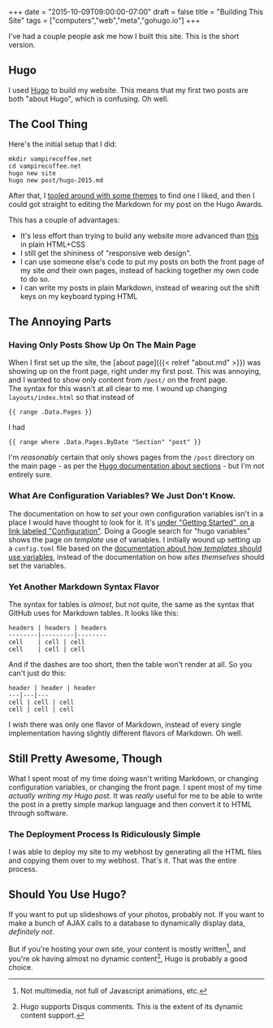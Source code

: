 +++
date = "2015-10-09T09:00:00-07:00"
draft = false
title = "Building This Site"
tags = ["computers","web","meta","gohugo.io"]
+++

I've had a couple people ask me how I built this site. This is the short version.

## Hugo

I used [Hugo](http://gohugo.io) to build my website.
This means that my first two posts are both "about Hugo", which is confusing.
Oh well.

## The Cool Thing

Here's the initial setup that I did:

```
mkdir vampirecoffee.net
cd vampirecoffee.net
hugo new site
hugo new post/hugo-2015.md
```

After that, I [tooled around with some themes](http://gohugo.io/overview/quickstart/)
to find one I liked, and then I could got straight to editing the Markdown for
my post on the Hugo Awards. 

This has a couple of advantages:

* It's less effort than trying to build any website more advanced than 
    [this](http://motherfuckingwebsite.com/) in plain HTML+CSS
* I still get the shininess of "responsive web design".
* I can use someone else's code to put my posts on both the front page of my 
    site *and* their own pages, instead of hacking together my own code to do so.
* I can write my posts in plain Markdown, instead of wearing out the shift 
    keys on my keyboard typing HTML

## The Annoying Parts

### Having Only Posts Show Up On The Main Page

When I first set up the site, the [about page]({{< relref "about.md" >}}) was
showing up on the front page, right under my first post. This was annoying, and
I wanted to show only content from `/post/` on the front page.  
The syntax for this wasn't at all clear to me. I wound up changing
`layouts/index.html` so that instead of

```
{{ range .Data.Pages }}
```

I had

```
{{ range where .Data.Pages.ByDate "Section" "post" }}
```

I'm _reasonably_ certain that only shows pages from the `/post` directory on the
main page - as per the [Hugo documentation about sections](http://gohugo.io/content/sections/) - but I'm not entirely sure.

### What Are Configuration Variables? We Just Don't Know.

The documentation on how to _set_ your own configuration variables isn't in
a place I would have thought to look for it. It's
[under "Getting Started", on a link labeled "Configuration"](http://gohugo.io/overview/configuration/). 
Doing a Google search for "hugo variables" shows the page on _template_ use of variables.
I initially wound up setting up a `config.toml` file based on the
[documentation about how _templates_ should use variables](http://gohugo.io/templates/variables/#site-variables:2b8b8ac4006be88c769f5e3fd99b009a),
instead of the documentation on how _sites themselves_ should set the variables.

### Yet Another Markdown Syntax Flavor

The syntax for tables is _almost_, but not quite, the same as the syntax that
GitHub uses for Markdown tables. It looks like this:

```
headers | headers | headers
--------|---------|--------
cell    | cell | cell
cell    | cell | cell
```

And if the dashes are too short, then the table won't render at all. So you
can't just do this:

```
header | header | header
---|---|---
cell | cell | cell
cell | cell | cell
```

I wish there was only one flavor of Markdown, instead of every single implementation
having slightly different flavors of Markdown. Oh well.

## Still Pretty Awesome, Though

What I spent most of my time doing wasn't writing Markdown, or changing configuration
variables, or changing the front page. I spent most of my time _actually writing
my Hugo post_. It was _really_ useful for me to be able to write the post in
a pretty simple markup language and then convert it to HTML through software.

### The Deployment Process Is Ridiculously Simple

I was able to deploy my site to my webhost by generating all the HTML files and
copying them over to my webhost. That's it. That was the entire process.

## Should You Use Hugo?

If you want to put up slideshows of your photos, probably not.
If you want to make a bunch of AJAX calls to a database to dynamically
display data, _definitely not_.

But if you're hosting your own site,
your content is mostly written[^1],
and you're ok having almost no dynamic content[^2],
Hugo is probably a good choice.


[^1]: Not multimedia, not full of Javascript animations, etc.

[^2]: Hugo supports Disqus comments. This is the extent of its dynamic content support.
